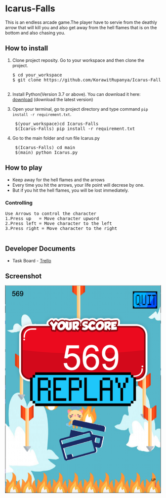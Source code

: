 # Icarus-Falls

This is an endless arcade game.The player have to servie from the deathly arrow that will kill you and also get away from the hell flames that is on the bottom and also chasing you.

## How to install

1. Clone project reposity. Go to your workspace and then clone the project.

   <pre>
   $ cd your_workspace
   $ git clone https://github.com/KorawitRupanya/Icarus-Falls.git
    </pre>

2. Install Python(Version 3.7 or above). You can download it here: [download](https://www.python.org/downloads/) (download the latest version)

3. Open your terminal, go to project directory and type command `pip install -r requirement.txt`.

   <pre>
    $(your_workspace)cd Icarus-Falls
    $(Icarus-Falls) pip install -r requirement.txt
   </pre>

4. Go to the main folder and run file Icarus.py
   <pre>
    $(Icarus-Falls) cd main
    $(main) python Icarus.py
   </pre>

## How to play

- Keep away for the hell flames and the arrows
- Every time you hit the arrows, your life point will decrese by one.
- But if you hit the hell flames, you will be lost immediately.

### Controlling

<pre>
Use Arrows to control the character
1.Press up   = Move character upword
2.Press left = Move character to the left
3.Press right = Move character to the right

</pre>

## Developer Documents

- Task Board - [Trello](https://trello.com/b/KOSfoGMu)

## Screenshot

<img src ="images/Screen Shot 2562-05-10 at 13.55.45.png">
